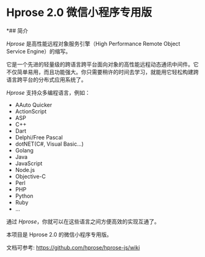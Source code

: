 # Hprose 2.0 微信小程序专用版

*## 简介
 
 *Hprose* 是高性能远程对象服务引擎（High Performance Remote Object Service Engine）的缩写。
 
 它是一个先进的轻量级的跨语言跨平台面向对象的高性能远程动态通讯中间件。它不仅简单易用，而且功能强大。你只需要稍许的时间去学习，就能用它轻松构建跨语言跨平台的分布式应用系统了。
 
 *Hprose* 支持众多编程语言，例如：
 
 * AAuto Quicker
 * ActionScript
 * ASP
 * C++
 * Dart
 * Delphi/Free Pascal
 * dotNET(C#, Visual Basic...)
 * Golang
 * Java
 * JavaScript
 * Node.js
 * Objective-C
 * Perl
 * PHP
 * Python
 * Ruby
 * ...
 
 通过 *Hprose*，你就可以在这些语言之间方便高效的实现互通了。
 
 本项目是 Hprose 2.0 的微信小程序专用版。
 
 文档可参考: https://github.com/hprose/hprose-js/wiki